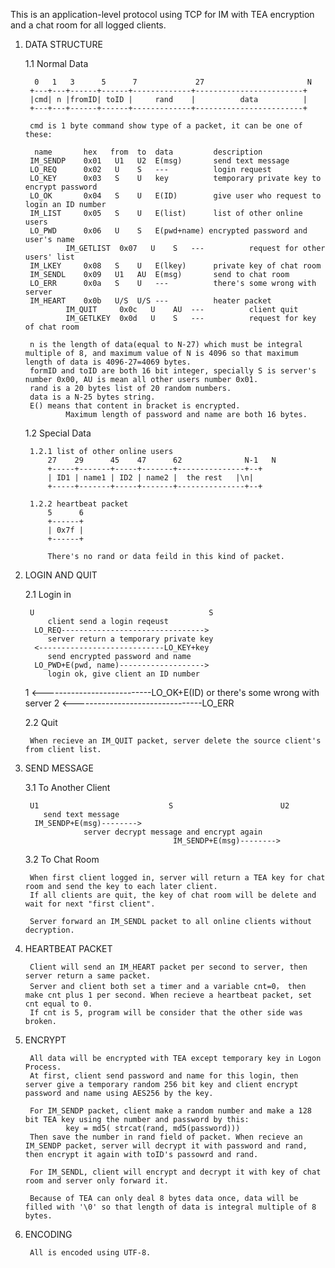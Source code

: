 This is an application-level protocol using TCP for IM with TEA encryption and a chat room for all logged clients.

1. DATA STRUCTURE
		
	1.1 Normal Data
  
	     0   1   3      5      7             27                       N
        +---+---+------+------+-------------+------------------------+
	    |cmd| n |fromID| toID |     rand    |          data          |
	    +---+---+------+------+-------------+------------------------+

        cmd is 1 byte command show type of a packet, it can be one of these:

         name       hex   from  to  data         description
        IM_SENDP    0x01   U1   U2  E(msg)       send text message
        LO_REQ      0x02   U    S   ---          login request
        LO_KEY      0x03   S    U   key          temporary private key to encrypt password
        LO_OK       0x04   S    U   E(ID)        give user who request to login an ID number
        IM_LIST     0x05   S    U   E(list)      list of other online users
        LO_PWD      0x06   U    S   E(pwd+name) encrypted password and user's name
				IM_GETLIST  0x07   U    S   ---          request for other users' list
        IM_LKEY     0x08   S    U   E(lkey)      private key of chat room
        IM_SENDL    0x09   U1   AU  E(msg)       send to chat room
        LO_ERR      0x0a   S    U   ---          there's some wrong with server
        IM_HEART    0x0b   U/S  U/S ---          heater packet
				IM_QUIT     0x0c   U    AU  ---          client quit
				IM_GETLKEY  0x0d   U    S   ---          request for key of chat room

		n is the length of data(equal to N-27) which must be integral multiple of 8, and maximum value of N is 4096 so that maximum length of data is 4096-27=4069 bytes.
		formID and toID are both 16 bit integer, specially S is server's number 0x00, AU is mean all other users number 0x01.
        rand is a 20 bytes list of 20 random numbers.
        data is a N-25 bytes string.
        E() means that content in bracket is encrypted.
				Maximum length of password and name are both 16 bytes.
        
	1.2 Special Data

      	1.2.1 list of other online users
        	27    29      45    47      62              N-1   N
        	+-----+-------+-----+-------+---------------+--+
            | ID1 | name1 | ID2 | name2 |  the rest   |\n|
            +-----+-------+-----+-------+---------------+--+
            
        1.2.2 heartbeat packet
        	5      6
            +------+
            | 0x7f |
            +------+
            
            There's no rand or data feild in this kind of packet.
        
2. LOGIN AND QUIT

	2.1 Login in

		U                                       S
            client send a login reqeust
         LO_REQ-------------------------------->
            server return a temporary private key 
         <----------------------------LO_KEY+key
            send encrypted password and name
         LO_PWD+E(pwd, name)------------------->
            login ok, give client an ID number
      1  <---------------------------LO_OK+E(ID)
			      or there's some wrong with server
      2  <--------------------------------LO_ERR

	2.2 Quit

		When recieve an IM_QUIT packet, server delete the source client's from client list.

3. SEND MESSAGE

	3.1 To Another Client

		U1                             S                        U2
           send text message
         IM_SENDP+E(msg)-------->
                    server decrypt message and encrypt again
                                        IM_SENDP+E(msg)-------->
		
	3.2 To Chat Room

		When first client logged in, server will return a TEA key for chat room and send the key to each later client.
        If all clients are quit, the key of chat room will be delete and wait for next "first client".
        
        Server forward an IM_SENDL packet to all online clients without decryption.
 
4. HEARTBEAT PACKET

		Client will send an IM_HEART packet per second to server, then server return a same packet.
        Server and client both set a timer and a variable cnt=0， then make cnt plus 1 per second. When recieve a heartbeat packet, set cnt equal to 0.
        If cnt is 5, program will be consider that the other side was broken.

5. ENCRYPT

		All data will be encrypted with TEA except temporary key in Logon Process.
        At first, client send password and name for this login, then server give a temporary random 256 bit key and client encrypt password and name using AES256 by the key.
        
        For IM_SENDP packet, client make a random number and make a 128 bit TEA key using the number and password by this:
                key = md5( strcat(rand, md5(password)))
        Then save the number in rand field of packet. When recieve an IM_SENDP packet, server will decrypt it with password and rand, then encrypt it again with toID's passowrd and rand.
        
        For IM_SENDL, client will encrypt and decrypt it with key of chat room and server only forward it.
        
        Because of TEA can only deal 8 bytes data once, data will be filled with '\0' so that length of data is integral multiple of 8 bytes.

6. ENCODING

		All is encoded using UTF-8.
